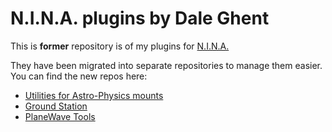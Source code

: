 # N.I.N.A. plugins by Dale Ghent

This is **former** repository is of my plugins for [N.I.N.A.](https://nighttime-imaging.eu/)

They have been migrated into separate repositories to manage them easier. You can find the new repos here:

* [Utilities for Astro-Physics mounts](https://github.com/daleghent/nina-astro-physics-tools)
* [Ground Station](https://github.com/daleghent/nina-ground-station)
* [PlaneWave Tools](https://github.com/daleghent/nina-planewave-tools)